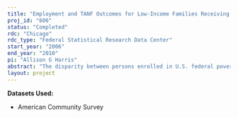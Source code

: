 ```yaml
---
title: "Employment and TANF Outcomes for Low-Income Families Receiving Child Care Subsidies in Illinois, Maryland and Texas:  Phase I"
proj_id: "606"
status: "Completed"
rdc: "Chicago"
rdc_type: "Federal Statistical Research Data Center"
start_year: "2006"
end_year: "2010"
pi: "Allison G Harris"
abstract: "The disparity between persons enrolled in U.S. federal poverty programs and persons who respond to U.S. Census Bureau surveys saying they are enrolled appears to be systemic across programs. This research will analyze the child care subsidy (CCS) take-up decision and a range of employment and welfare outcomes among all low-income families in Illinois, Maryland, and Texas. This project will improve the Census Bureau’s understanding of who uses the child care subsidy and how the subsidy aids different groups of low-income families in their quest for economic independence. The groups we distinguish are those who are currently receiving cash assistance through the Temporary Assistance for Needy Families (TANF) program, those who have recently left TANF, and those who have had no recent contact with the TANF program (frequently referred to as the working poor).  This proposed research will further benefit the Census Bureau’s data programs by prototyping an eligibility microsimulation model for a specific federal poverty program (the Child Care and Development Fund in this case) that can be tailored for other programs. Since federal poverty programs are dependent on current surveys for program administration and program size estimates, the quality of the surveys is of great interest to the Census Bureau as well as to federal poverty programs. The American Community Survey, while not providing significant detail on program utilization, has a large sample size, thus affording an opportunity to use it in concert with other smaller more detailed surveys, like the CPS and SIPP, to improve eligibility modeling. The primary dataset to be used for analysis, the Social Services Analysis File (SSAF), is an output of an internal Census Bureau project (TANF/Child Care Subsidy Research)."
layout: project
---
```


**Datasets Used:**

  - American Community Survey 


